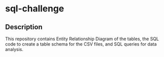 # sql-challenge

## Description

This repository contains Entity Relationship Diagram of the tables, the SQL code to create a table schema for the CSV files, and SQL queries for data analysis.